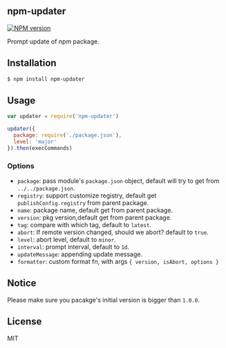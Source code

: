 npm-updater
---------------

[![NPM version][npm-image]][npm-url]

[npm-image]: https://img.shields.io/npm/v/npm-updater.svg?style=flat-square
[npm-url]: https://npmjs.org/package/npm-updater

Prompt update of npm package.

## Installation

```bash
$ npm install npm-updater
```

## Usage

```js
var updater = require('npm-updater')

updater({
  package: require('./package.json'),
  level: 'major'
}).then(execCommands)
```

### Options

- `package`: pass module's `package.json` object, default will try to get from `../../package.json`.
- `registry`: support customize registry, default get `publishConfig.registry` from parent package.
- `name`: package name, default get from parent package.
- `version`: pkg version,default get from parent package.
- `tag`: compare with which tag, default to `latest`.
- `abort`: If remote version changed, should we abort? default to `true`.
- `level`: abort level, default to `minor`.
- `interval`: prompt interval, default to `1d`.
- `updateMessage`: appending update message.
- `formatter`: custom format fn, with args `{ version, isAbort, options }`

## Notice

Please make sure you pacakge's initial version is bigger than `1.0.0`.

## License

MIT
